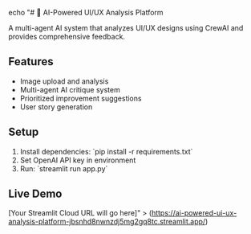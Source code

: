 echo "# 🎨 AI-Powered UI/UX Analysis Platform

A multi-agent AI system that analyzes UI/UX designs using CrewAI and provides comprehensive feedback.

## Features
- Image upload and analysis
- Multi-agent AI critique system
- Prioritized improvement suggestions
- User story generation

## Setup
1. Install dependencies: \`pip install -r requirements.txt\`
2. Set OpenAI API key in environment
3. Run: \`streamlit run app.py\`

## Live Demo
[Your Streamlit Cloud URL will go here]" > (https://ai-powered-ui-ux-analysis-platform-jbsnhd8nwnzdj5mg2gq8tc.streamlit.app/)
